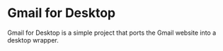 # Gmail for Desktop

Gmail for Desktop is a simple project that ports the Gmail website into a desktop wrapper.
